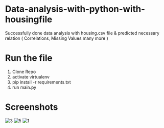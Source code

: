 # Data-analysis-with-python-with-housingfile
Successfully done data analysis with housing.csv file &amp; predicted necessary relation ( Correlations, Missing Values many more )

# Run the file
1. Clone Repo
2. activate virtualenv
3. pip install -r requirements.txt
4. run main.py

# Screenshots
![3](https://user-images.githubusercontent.com/55572863/227909568-583a786f-a846-457c-9320-34a30af9a3cf.PNG)
![5](https://user-images.githubusercontent.com/55572863/227909598-dd0b57d4-aa8d-4f6e-a2a6-e204ed47ea67.PNG)
![1](https://user-images.githubusercontent.com/55572863/227909617-ac5370d9-512c-46ea-816f-bb213796a2bd.PNG)
